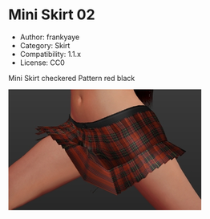 # Mini Skirt 02

* Author: frankyaye
* Category: Skirt
* Compatibility: 1.1.x
* License: CC0

Mini Skirt checkered Pattern red black

![Example](Mini_Skirt_02.jpg)

